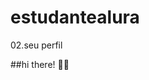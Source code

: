 # estudantealura
02.seu perfil

##hi there! 👋🏼
<!--
*larilyoliveira/larilyoliveira** is a ✨_special_✨ repository because it's `README.md` (this file) appears on your GitHub profile.

estudante 🍒
